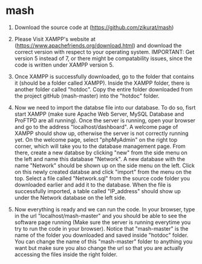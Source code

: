 # mash

1. Download the source code at (https://github.com/zikurat/mash)

2. Please Visit XAMPP's website at (https://www.apachefriends.org/download.html) 
   and download the correct version with respect to your operating system. 
   IMPORTANT: Get version 5 instead of 7, or there might be compatability issues, since the code is written under XAMPP version 5.

3. Once XAMPP is successfully downloaded, go to the folder that contains it (should be a folder called XAMPP). Inside the XAMPP folder, there is another folder called "hotdoc". Copy the entire folder downloaded from the project gitHub (mash-master) into the "hotdoc" folder.
   
4. Now we need to import the databse file into our database. To do so, fisrt start XAMPP (make sure Apache Web Server, MySQL Database    and ProFTPD are all running). Once the server is running, open your browser and go to the address "localhost/dashboard". A welcome page    of XAMPP should show up, otherwise the server is not correctly running yet. On the welcome page, select "phpMyAdmin" on the right top    corner, which will take you to the database management page. From there, create a new databse by clicking "new" from the side menu on      the left and name this database "Network". A new database with the name "Network" should be shown up on the side menu on the left.        Click on this newly created databse and click "import" from the menu on the top. Select a file called "Network.sql" from the source        code folder you downloaded earlier and add it to the database. When the file is successfully imported, a table called "IP_address"        should show up under the Network database on the left side.

5. Now everything is ready and we can run the code. In your browser, type in the url "localhost/mash-master" and you should be able to see the software page running (Make sure the server is running everytime you try to run the code in your browser). Notice that "mash-master" is the name of the folder you downloaded and saved inside "hotdoc" folder. You can change the name of this "mash-master" folder to anything you want but make sure you also change the url so that you are actually accessing the files inside the right folder.
